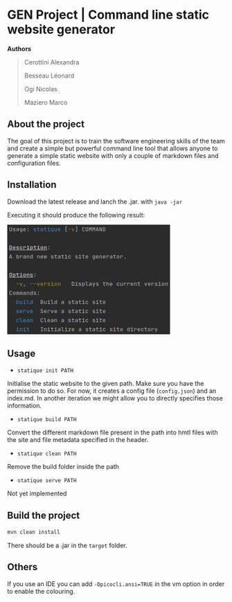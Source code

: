 # GEN Project | Command line static website generator

**Authors**

> Cerottini Alexandra
>
> Besseau Léonard
>
> Ogi Nicolas
>
> Maziero Marco

## About the project

The goal of this project is to train the software engineering skills of the team and create a simple but powerful command line tool that allows anyone to generate a simple static website with only a couple of markdown files and configuration files.

## Installation

Download the latest release and lanch the .jar. with `java -jar`

Executing it should produce the following result:

 ![Usage](./images/Usage.png)

## Usage

- `statique init PATH`

Initialise the static website to the given path. Make sure you have the permission to do so. For now, it creates a config file (`config.json`) and an index.md. In another iteration we might allow you to directly specifies those information.

-  `statique build PATH` 

Convert the different markdown file present in the path into hmtl files with the site and file metadata specified in the header.

- `statique clean PATH`

Remove the build folder inside the path

- `statique serve PATH`

Not yet implemented

## Build the project

```bash
mvn clean install 
```

There should be a .jar in the `target` folder.

## Others

If you use an IDE you can add `-Dpicocli.ansi=TRUE` in the vm option in order to enable the colouring.

